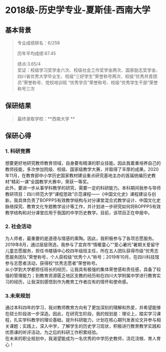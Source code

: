 # 2018级-历史学专业-夏斯佳-西南大学   

## 基本背景

> 专业成绩排名：6/258<br>
> 
> 历年平均成绩:87.45<br>
> 
> 绩点:3.65/4<br>
> 奖证：校级学习奖学金六次、校级社会工作奖学金两次、国家励志奖学金、四川省优秀大学毕业生、校级“三好学生”荣誉称号两次、校级“优秀共青团员”荣誉称号、党校培训班 “优秀学员”荣誉称号、校级“优秀学生干部”荣誉称号三次<br>

## 保研结果

> 最终录取学校：**西南大学 **<br>

## 保研心得

### 1. 科研竞赛

想要更好地研究教师教育领域，自身要有精湛的职业技能。因此我着重培养自己的教师技能，多次参加院级、校级、国家级教学大赛，并取得了丰厚的成果。2020年11月，在教育部中小学历史国家教材建设重点研究基地主办的首届统编历史教材“精彩一课”全国教学大赛中，荣获一等奖。<br>
此外，要进一步从事学科教学的研究，需要一定的科研能力。本科期间我参与导师教研项目：四川师范大学“课程思政”示范课程——《中国文化史》课程建设与创新。我具体负责了BOPPPS有效教学结构与对分课堂混合式教学设计、中国文化史脉络探究、教育文化专题教学设计等工作，并计划进一步研究如何将BOPPPS有效教学结构和对分课堂应用于我国的中学历史教学。目前，该项目正在申报中。<br>

### 2. 社会活动

为人师者，最重要的是道德与情感的熏陶。因此，我积极参与了各项志愿服务。2019年8月，通过层层筛选，我参与了宜宾市“情暖童心”“爱心暑托”暑期关爱留守儿童志愿服务，担任书楼镇中心校四年级班主任，所在五人团队获得市级“优秀志愿服务团队”荣誉称号，个人获校级“优秀个人”称号；2019年10月，在四川科技馆参与志愿者活动，获得校“优秀志愿者”荣誉称号。<br>
从小学到大学都担任班长的经历，让我具有极强的集体荣誉感和责任感，具备了较强的管理能力；到教育资源匮乏地区支教的经历和在四川大学附属中学进行教育实习的经历，让我深刻感悟到作为教育工作者应有的情怀和使命感。<br>

### 3.未来规划

通过本科四年的学习，我对教师教育方向有了更加深刻的理解和热爱，并希望能够在硕士阶段进一步深造。因此，在研究生阶段，我的规划是：理论上，踏实学习课程，扎实学科教学的理论基础，提升科研能力，计划在核心期刊发表论文并参与相关课题；实践上，深入中学，了解学生的历史学习现状，积极进行教育教学实践和优质课的听评活动，为之后的科研工作积累经验。<br>
在未来的职业规划中，我渴望能成为一名优秀的中学历史教师，浇花浇根、育人育心！<br>